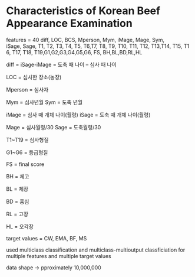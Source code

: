 
# Characteristics of Korean Beef Appearance Examination


features = 40
diff, LOC, BCS, Mperson, Mym, iMage, Mage, Sym, iSage, Sage, T1, T2, T3, T4, T5, T6,T7, T8, T9, T10, T11, T12, T13,T14, T15, T16, T17, T18, T19,G1,G2,G3,G4,G5,G6, FS, BH,BL,BD,RL,HL

diff = iSage-iMage = 도축 때 나이 – 심사 때 나이

LOC = 심사한 장소(농장)

Mperson = 심사자

Mym = 심사년월   		Sym = 도축 년월

iMage = 심사 때 개체 나이(월령)	iSage = 도축 때 개체 나이(월령)

Mage = 심사월령/30		Sage = 도축월령/30

T1~T19 = 심사형질

G1~G6 = 등급형질

FS = final score

BH = 체고

BL = 체장

BD = 흉심

RL = 고장

HL = 오각장




target values = CW, EMA, BF, MS

used multiclass classification and multiclass-multioutput classficiation for multiple features and multiple target values

data shape -> pproximately 10,000,000
